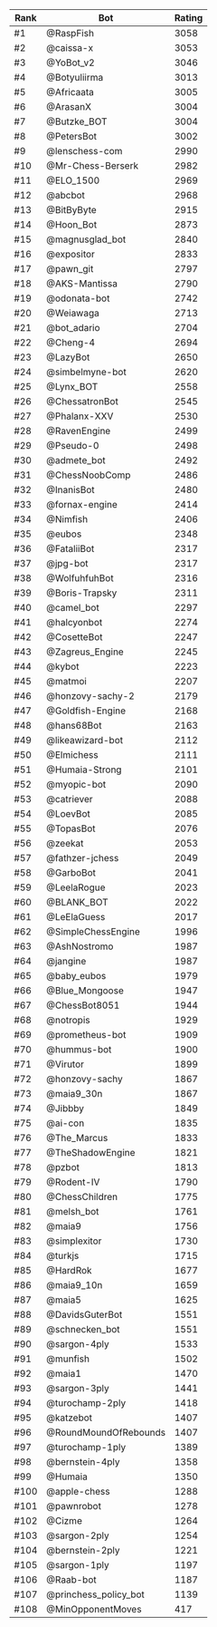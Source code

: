 Rank|Bot|Rating
---|---|---
#1|@RaspFish|3058
#2|@caissa-x|3053
#3|@YoBot_v2|3046
#4|@Botyuliirma|3013
#5|@Africaata|3005
#6|@ArasanX|3004
#7|@Butzke_BOT|3004
#8|@PetersBot|3002
#9|@lenschess-com|2990
#10|@Mr-Chess-Berserk|2982
#11|@ELO_1500|2969
#12|@abcbot|2968
#13|@BitByByte|2915
#14|@Hoon_Bot|2873
#15|@magnusglad_bot|2840
#16|@expositor|2833
#17|@pawn_git|2797
#18|@AKS-Mantissa|2790
#19|@odonata-bot|2742
#20|@Weiawaga|2713
#21|@bot_adario|2704
#22|@Cheng-4|2694
#23|@LazyBot|2650
#24|@simbelmyne-bot|2620
#25|@Lynx_BOT|2558
#26|@ChessatronBot|2545
#27|@Phalanx-XXV|2530
#28|@RavenEngine|2499
#29|@Pseudo-0|2498
#30|@admete_bot|2492
#31|@ChessNoobComp|2486
#32|@InanisBot|2480
#33|@fornax-engine|2414
#34|@Nimfish|2406
#35|@eubos|2348
#36|@FataliiBot|2317
#37|@jpg-bot|2317
#38|@WolfuhfuhBot|2316
#39|@Boris-Trapsky|2311
#40|@camel_bot|2297
#41|@halcyonbot|2274
#42|@CosetteBot|2247
#43|@Zagreus_Engine|2245
#44|@kybot|2223
#45|@matmoi|2207
#46|@honzovy-sachy-2|2179
#47|@Goldfish-Engine|2168
#48|@hans68Bot|2163
#49|@likeawizard-bot|2112
#50|@Elmichess|2111
#51|@Humaia-Strong|2101
#52|@myopic-bot|2090
#53|@catriever|2088
#54|@LoevBot|2085
#55|@TopasBot|2076
#56|@zeekat|2053
#57|@fathzer-jchess|2049
#58|@GarboBot|2041
#59|@LeelaRogue|2023
#60|@BLANK_BOT|2022
#61|@LeElaGuess|2017
#62|@SimpleChessEngine|1996
#63|@AshNostromo|1987
#64|@jangine|1987
#65|@baby_eubos|1979
#66|@Blue_Mongoose|1947
#67|@ChessBot8051|1944
#68|@notropis|1929
#69|@prometheus-bot|1909
#70|@hummus-bot|1900
#71|@Virutor|1899
#72|@honzovy-sachy|1867
#73|@maia9_30n|1867
#74|@Jibbby|1849
#75|@ai-con|1835
#76|@The_Marcus|1833
#77|@TheShadowEngine|1821
#78|@pzbot|1813
#79|@Rodent-IV|1790
#80|@ChessChildren|1775
#81|@melsh_bot|1761
#82|@maia9|1756
#83|@simplexitor|1730
#84|@turkjs|1715
#85|@HardRok|1677
#86|@maia9_10n|1659
#87|@maia5|1625
#88|@DavidsGuterBot|1551
#89|@schnecken_bot|1551
#90|@sargon-4ply|1533
#91|@munfish|1502
#92|@maia1|1470
#93|@sargon-3ply|1441
#94|@turochamp-2ply|1418
#95|@katzebot|1407
#96|@RoundMoundOfRebounds|1407
#97|@turochamp-1ply|1389
#98|@bernstein-4ply|1358
#99|@Humaia|1350
#100|@apple-chess|1288
#101|@pawnrobot|1278
#102|@Cizme|1264
#103|@sargon-2ply|1254
#104|@bernstein-2ply|1221
#105|@sargon-1ply|1197
#106|@Raab-bot|1187
#107|@princhess_policy_bot|1139
#108|@MinOpponentMoves|417
